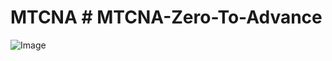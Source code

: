 # MTCNA # MTCNA-Zero-To-Advance

![Image](https://github.com/user-attachments/assets/31dd5f02-5f25-4ffc-b699-726c6637487d)

